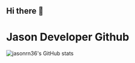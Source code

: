## Hi there 👋

# Jason Developer Github

![jasonrn36's GitHub stats](https://github-readme-stats.vercel.app/api?username=jasonrn36&show_icons=true&theme=radical)
